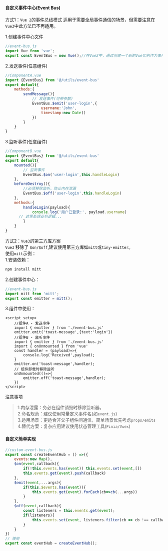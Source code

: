 #### 自定义事件中心(Event Bus)  
方式1：`Vue 2`的事件总线模式
适用于需要全局事件通信的场景，但需要注意在`Vue3`中此方法已不再适用。

1.创建事件中心文件
```javascript
//event-bus.js   
import Vue from 'vue';   
export const EventBus = new Vue();//在Vue2中，通过创建一个新的Vue实例作为事件中心(Event Bus)是最常见的实现方式。
```
2.发送事件(任意组件)   
```javascript
//ComponentA.vue  
import {EventBus} from '@/utils/event-bus'  
export default{
    methods:{
        sendMessage(){
            // 发送事件(可带参数)
            EventBus.$emit('user-login',{
                username:'John',
                timestamp:new Date()
            })
        }
    }
}
```  
3.监听事件(任意组件)
```javascript
//ComponentB.vue  
import {EventBus} from '@/utils/event-bus'  
export default{
    mounted(){
        // 监听事件  
        EventBus.$on('user-login',this.handleLogin)
    },
    beforeDestroy(){
        //必须移除监听，防止内存泄漏   
        EventBus.$off('user-login',this.handleLogin)
    },
    methods:{
        handleLogin(payload){
            console.log('用户已登录:', payload.username)
      // 这里处理业务逻辑...
        }
    }
}
```
方式2：`Vue3`的第三方库方案   
`Vue3` 移除了 `$on/$off`,建议使用第三方库如`mitt`或`tiny-emitter`。   
使用`mitt`示例：   
1.安装依赖：  
```bash
npm install mitt  
```   
2.创建事件中心：   
```javascript
//event-bus.js   
import mitt from 'mitt';   
export const emitter = mitt();
```  
3.组件中使用：  
```vue 
<script setup>
    //组件A - 发送事件   
    import { emitter } from './event-bus.js'  
    emitter.emit('toast-message',{text:'login'})
    //组件B - 监听事件  
    import { emitter } from './event-bus.js'  
    import { onUnmounted } from 'vue'
    const handler = (payload)=>{
        console.log('Received',payload);
    }
    emitter.on('toast-message',handler);
    // 组件卸载时移除监听   
    onUnmounted(()=>{
        emitter.off('toast-message',handler);
    })
</script>
```
注意事项  
> 1.内存泄露：务必在组件销毁时移除监听器。  
> 2.命名规范：建议使用常量定义事件名(如`event.js`)    
> 3.适用场景：更适合非父子组件间通信，简单场景优先考虑`props/emits`    
> 4.替代方案：复杂应用建议使用状态管理工具(`Pinia/Vuex`)   

#### 自定义简单实现  
```javascript
//custom-event-bus.js   
export const createEventHub = () =>({
    events:new Map(),
    $on(event,callback){
        if(!this.events.has(event)) this.events.set(event,[])
        this.events.get(event).push(callback)
    },
    $emit(event,...args){
        if(this.$events.has(event)){
            this.events.get(event).forEach(cb=>cb(...args))
        }
    },
    $off(event,callback){
        const listeners = this.events.get(event);
        if(listeners){
            this.events.set(event, listeners.filter(cb => cb !== callback))
        }
    }
})
// 使用 
export const eventHub = createEventHub();
```

